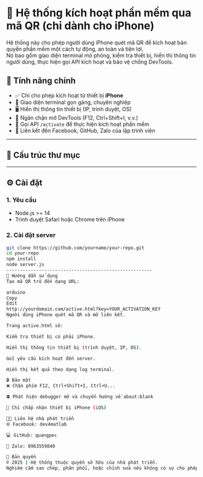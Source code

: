 # 📲 Hệ thống kích hoạt phần mềm qua mã QR (chỉ dành cho iPhone)

Hệ thống này cho phép người dùng iPhone quét mã QR để kích hoạt bản quyền phần mềm một cách tự động, an toàn và tiện lợi.  
Nó bao gồm giao diện terminal mô phỏng, kiểm tra thiết bị, hiển thị thông tin người dùng, thực hiện gọi API kích hoạt và bảo vệ chống DevTools.

## 🚀 Tính năng chính

- ✅ Chỉ cho phép kích hoạt từ thiết bị **iPhone**
- 🎨 Giao diện terminal gọn gàng, chuyên nghiệp
- 🖥️ Hiển thị thông tin thiết bị (IP, trình duyệt, OS)
- 🔐 Ngăn chặn mở DevTools (F12, Ctrl+Shift+I, v.v.)
- 🔧 Gọi API `/activate` để thực hiện kích hoạt phần mềm
- 🔗 Liên kết đến Facebook, GitHub, Zalo của lập trình viên

---

## 📂 Cấu trúc thư mục



---

## ⚙️ Cài đặt

### 1. Yêu cầu

- Node.js >= 14
- Trình duyệt Safari hoặc Chrome trên iPhone

### 2. Cài đặt server

```bash
git clone https://github.com/yourname/your-repo.git
cd your-repo
npm install
node server.js
------------------------------------------------------
📱 Hướng dẫn sử dụng
Tạo mã QR trỏ đến dạng URL:

arduino
Copy
Edit
http://yourdomain.com/active.html?key=YOUR_ACTIVATION_KEY
Người dùng iPhone quét mã QR và mở liên kết.

Trang active.html sẽ:

Kiểm tra thiết bị có phải iPhone.

Hiển thị thông tin thiết bị (trình duyệt, IP, OS).

Gửi yêu cầu kích hoạt đến server.

Hiển thị kết quả theo dạng log terminal.

🔒 Bảo mật
❌ Chặn phím F12, Ctrl+Shift+I, Ctrl+U...

⛔ Phát hiện debugger mở và chuyển hướng về about:blank

📱 Chỉ chấp nhận thiết bị iPhone (iOS)

👨‍💻 Liên hệ nhà phát triển
🌐 Facebook: dev4matlab

💻 GitHub: quangpec

📱 Zalo: 0963559840

📄 Bản quyền
© 2025 | Hệ thống thuộc quyền sở hữu của nhà phát triển.
Nghiêm cấm sao chép, phân phối, hoặc chỉnh sửa nếu không có sự cho phép.
